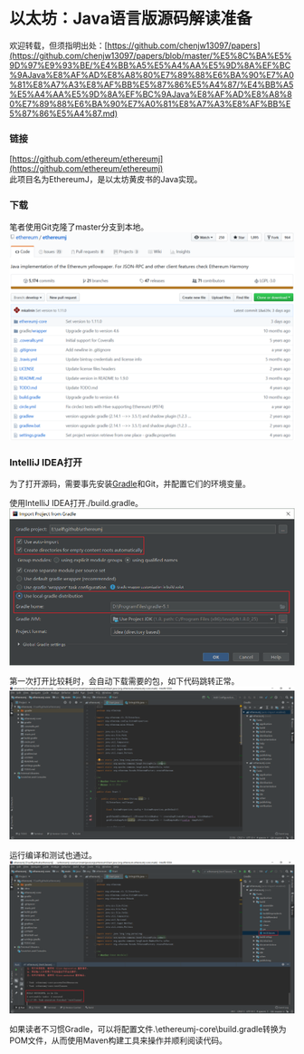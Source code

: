 # 以太坊：Java语言版源码解读准备

欢迎转载，但须指明出处：[https://github.com/chenjw13097/papers](https://github.com/chenjw13097/papers/blob/master/%E5%8C%BA%E5%9D%97%E9%93%BE/%E4%BB%A5%E5%A4%AA%E5%9D%8A%EF%BC%9AJava%E8%AF%AD%E8%A8%80%E7%89%88%E6%BA%90%E7%A0%81%E8%A7%A3%E8%AF%BB%E5%87%86%E5%A4%87/%E4%BB%A5%E5%A4%AA%E5%9D%8A%EF%BC%9AJava%E8%AF%AD%E8%A8%80%E7%89%88%E6%BA%90%E7%A0%81%E8%A7%A3%E8%AF%BB%E5%87%86%E5%A4%87.md)  

### 链接

[https://github.com/ethereum/ethereumj](https://github.com/ethereum/ethereumj)  
此项目名为EthereumJ，是以太坊黄皮书的Java实现。  

### 下载

笔者使用Git克隆了master分支到本地。  
![](./引用/图片1.png)  

### IntelliJ IDEA打开

为了打开源码，需要事先安装[Gradle](../../软件或工具/Gradle环境搭建/Gradle环境搭建.md)和Git，并配置它们的环境变量。  
  
使用IntelliJ IDEA打开./build.gradle。  
![](./引用/图片2.png)  
  
第一次打开比较耗时，会自动下载需要的包，如下代码跳转正常。  
![](./引用/图片3.png)  
  
运行编译和测试也通过。  
![](./引用/图片4.png)  
  
如果读者不习惯Gradle，可以将配置文件.\ethereumj-core\build.gradle转换为POM文件，从而使用Maven构建工具来操作并顺利阅读代码。  
